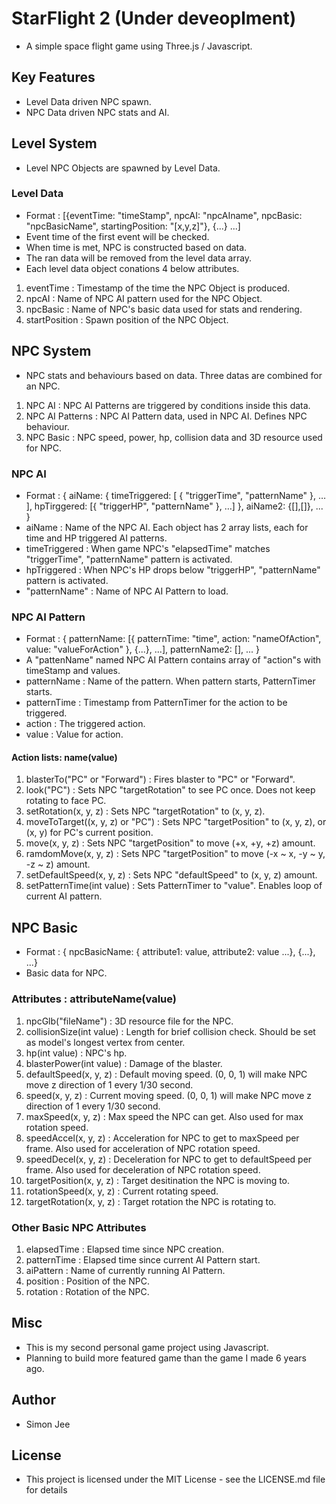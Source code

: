 # StarFlight 2 (Under deveoplment)

 - A simple space flight game using Three.js / Javascript.

## Key Features
 - Level Data driven NPC spawn.
 - NPC Data driven NPC stats and AI.

## Level System
 - Level NPC Objects are spawned by Level Data.

### Level Data
 - Format : [{eventTime: "timeStamp", npcAI: "npcAIname", npcBasic: "npcBasicName", startingPosition: "[x,y,z]"}, {...} ...]
 - Event time of the first event will be checked.
 - When time is met, NPC is constructed based on data.
 - The ran data will be removed from the level data array.
 - Each level data object conations 4 below attributes.
 1. eventTime    : Timestamp of the time the NPC Object is produced.
 2. npcAI        : Name of NPC AI pattern used for the NPC Object.
 3. npcBasic    : Name of NPC's basic data used for stats and rendering.
 4. startPosition : Spawn position of the NPC Object.

## NPC System
 - NPC stats and behaviours based on data. Three datas are combined for an NPC.
 1. NPC AI : NPC AI Patterns are triggered by conditions inside this data.
 2. NPC AI Patterns : NPC AI Pattern data, used in NPC AI. Defines NPC behaviour.
 3. NPC Basic : NPC speed, power, hp, collision data and 3D resource used for NPC.

### NPC AI
 - Format : { aiName: { timeTriggered: [ { "triggerTime", "patternName" }, … ], hpTirggered: [{ "triggerHP", "patternName" }, …] }, aiName2: {[],[]}, ... }
 - aiName : Name of the NPC AI. Each object has 2 array lists, each for time and HP triggered AI patterns.
 - timeTriggered : When game NPC's "elapsedTime" matches "triggerTime", "patternName" pattern is activated.
 - hpTriggered : When NPC's HP drops below "triggerHP", "patternName" pattern is activated.
 - "patternName" : Name of NPC AI Pattern to load.

### NPC AI Pattern
 - Format : { patternName: [{ patternTime: "time", action: "nameOfAction", value: "valueForAction" }, {...}, ...], patternName2: [], ... }
 - A "pattenName" named NPC AI Pattern contains array of "action"s with timeStamp and values.
 - patternName : Name of the pattern. When pattern starts, PatternTimer starts.
 - patternTime : Timestamp from PatternTimer for the action to be triggered. 
 - action : The triggered action.
 - value : Value for action.

 #### Action lists: name(value)
 1. blasterTo("PC" or "Forward") : Fires blaster to "PC" or "Forward".
 2. look("PC") : Sets NPC "targetRotation" to see PC once. Does not keep rotating to face PC. 
 3. setRotation(x, y, z) : Sets NPC "targetRotation" to (x, y, z).
 4. moveToTarget((x, y, z) or "PC") : Sets NPC "targetPosition" to (x, y, z), or (x, y) for PC's current position.
 5. move(x, y, z) : Sets NPC "targetPosition" to move (+x, +y, +z) amount. 
 6. ramdomMove(x, y, z) : Sets NPC "targetPosition" to move (-x ~ x, -y ~ y, -z ~ z) amount.
 7. setDefaultSpeed(x, y, z) : Sets NPC "defaultSpeed" to (x, y, z) amount.
 8. setPatternTime(int value) : Sets PatternTimer to "value". Enables loop of current AI pattern. 

## NPC Basic
 - Format : { npcBasicName: { attribute1: value, attribute2: value ...}, {...}, ...}
 - Basic data for NPC.
   
### Attributes : attributeName(value)
 1. npcGlb("fileName") : 3D resource file for the NPC.
 2. collisionSize(int value) : Length for brief collision check. Should be set as model's longest vertex from center.
 3. hp(int value) : NPC's hp.
 4. blasterPower(int value) : Damage of the blaster.
 5. defaultSpeed(x, y, z) : Default moving speed. (0, 0, 1) will make NPC move z direction of 1 every 1/30 second.
 6. speed(x, y, z) : Current moving speed. (0, 0, 1) will make NPC move z direction of 1 every 1/30 second.
 7. maxSpeed(x, y, z) : Max speed the NPC can get. Also used for max rotation speed.
 8. speedAccel(x, y, z) : Acceleration for NPC to get to maxSpeed per frame. Also used for acceleration of NPC rotation speed.
 9. speedDecel(x, y, z) : Deceleration for NPC to get to defaultSpeed per frame. Also used for deceleration of NPC rotation speed.
 10. targetPosition(x, y, z) : Target desitination the NPC is moving to.
 11. rotationSpeed(x, y, z) : Current rotating speed.
 12. targetRotation(x, y, z) : Target rotation the NPC is rotating to.

### Other Basic NPC Attributes
 1. elapsedTime : Elapsed time since NPC creation.
 2. patternTime : Elapsed time since current AI Pattern start.
 3. aiPattern : Name of currently running AI Pattern.
 4. position : Position of the NPC.
 5. rotation : Rotation of the NPC.

## Misc

 - This is my second personal game project using Javascript.
 - Planning to build more featured game than the game I made 6 years ago.

## Author

 - Simon Jee

## License
 - This project is licensed under the MIT License - see the LICENSE.md file for details
